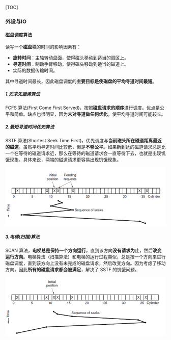 [TOC]

### 外设与IO

#### 磁盘调度算法

读写一个**磁盘块**的时间的影响因素有：

- **旋转时间**：主轴转动盘面，使得磁头移动到适当的扇区上。
- **寻道时间**：制动手臂移动，使得磁头移动到适当的磁道上。
- 实际的数据传输时间。

其中寻道时间最长，因此磁盘调度的**主要目标是使磁盘的平均寻道时间最短**。

##### 1.先来先服务算法

FCFS 算法(First Come First Served)，按照**磁盘请求的顺序**进行调度。优点是公平和简单。缺点也很明显，因为**未对寻道做任何优化**，使平均寻道时间可能较长。

##### 2.最短寻道时间优先算法

SSTF 算法(Shortest Seek Time First)，优先调度与**当前磁头所在磁道距离最近的磁道**。虽然平均寻道时间比较低，但是**不够公平**。如果新到达的磁道请求总是比一个在等待的磁道请求近，那么在等待的磁道请求会一直等待下去，也就是出现饥饿现象。具体来说，两端的磁道请求更容易出现饥饿现象。

<img src="assets/1563375829100.png" alt="1563375829100" style="zoom:67%;" />

##### 3.电梯(扫描)算法

SCAN 算法，**电梯总是保持一个方向运行**，直到该方向**没有请求为止**，然后**改变运行方向**。电梯算法（扫描算法）和电梯的运行过程类似，总是按一个方向来进行磁盘调度，直到该方向上没有未完成的磁盘请求，然后改变方向。因为考虑了移动方向，因此**所有的磁盘请求都会被满足**，解决了 SSTF 的饥饿问题。

<img src="assets/1563375839968.png" alt="1563375839968" style="zoom:67%;" />





